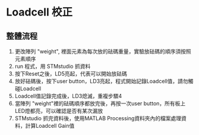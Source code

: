 # Loadcell 校正

## 整體流程
1. 更改陣列 "weight", 裡面元素為每次放的砝碼重量，實驗放砝碼的順序須按照元素順序
2. run 程式，用 STMstudio 抓資料
3. 按下Reset之後，LD5亮起，代表可以開始放砝碼
4. 放好砝碼後，按下user button，LD3亮起，程式開始記錄Loadcell值，請勿觸碰Loadcell
5. Loadcell值記錄完成後，LD3熄滅，重複步驟4
6. 當陣列 "weight"裡的砝碼順序都放完後，再按一次user button，所有板上LED燈都亮，可以確認是否有某次漏放
7. STMstudio 抓完資料後，使用MATLAB Processing資料夾內的檔案處理資料，計算Loadcell Gain值